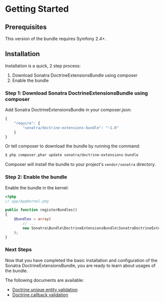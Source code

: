 Getting Started
===============

## Prerequisites

This version of the bundle requires Symfony 2.4+.

## Installation

Installation is a quick, 2 step process:

1. Download Sonatra DoctrineExtensionsBundle using composer
2. Enable the bundle

### Step 1: Download Sonatra DoctrineExtensionsBundle using composer

Add Sonatra DoctrineExtensionsBundle in your composer.json:

``` js
{
    "require": {
        "sonatra/doctrine-extensions-bundle": "~1.0"
    }
}
```

Or tell composer to download the bundle by running the command:

``` bash
$ php composer.phar update sonatra/doctrine-extensions-bundle
```

Composer will install the bundle to your project's `vendor/sonatra` directory.

### Step 2: Enable the bundle

Enable the bundle in the kernel:

``` php
<?php
// app/AppKernel.php

public function registerBundles()
{
    $bundles = array(
        // ...
        new Sonatra\Bundle\DoctrineExtensionsBundle\SonatraDoctrineExtensionsBundle(),
    );
}
```

### Next Steps

Now that you have completed the basic installation and configuration of the
Sonatra DoctrineExtensionsBundle, you are ready to learn about usages of the bundle.

The following documents are available:

- [Doctrine unique entity validation](doctrine_unique_entity.md)
- [Doctrine callback validation](doctrine_callback_validation.md)
